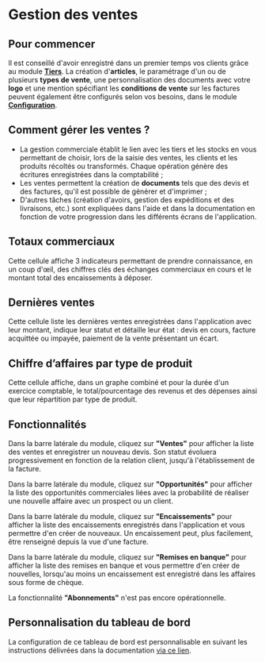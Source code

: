 # Gestion des ventes 

## Pour commencer 
Il est conseillé d'avoir enregistré dans un premier temps vos clients grâce au module [**Tiers**](/backend/dashboards/relationship). La création d'**articles**, le paramétrage d'un ou de plusieurs **types de vente**, une personnalisation des documents avec votre **logo** et une mention spécifiant les **conditions de vente** sur les factures peuvent également être configurés selon vos besoins, dans le module [**Configuration**](/backend/dashboards/settings).

## Comment gérer les ventes ?

* La gestion commerciale établit le lien avec les tiers et les stocks en vous permettant de choisir, lors de la saisie des ventes, les clients et les produits récoltés ou transformés. Chaque opération génère des écritures enregistrées dans la comptabilité&nbsp;;
* Les ventes permettent la création de **documents** tels que des devis et des factures, qu'il est possible de générer et d'imprimer&nbsp;;
* D'autres tâches (création d'avoirs, gestion des expéditions et des livraisons, etc.) sont expliquées dans l'aide et dans la documentation en fonction de votre progression dans les différents écrans de l'application.

## Totaux commerciaux   

Cette cellule affiche 3 indicateurs permettant de prendre connaissance, en un coup d'œil, des chiffres clés des échanges commerciaux en cours et le montant total des encaissements à déposer.

## Dernières ventes 

Cette cellule liste les dernières ventes enregistrées dans l'application avec leur montant, indique leur statut et détaille leur état&nbsp;: devis en cours, facture acquittée ou impayée, paiement de la vente présentant un écart.

## Chiffre d’affaires par type de produit 

Cette cellule affiche, dans un graphe combiné et pour la durée d'un exercice comptable, le total/pourcentage des revenus et des dépenses ainsi que leur répartition par type de produit.

## Fonctionnalités

Dans la barre latérale du module, cliquez sur **"Ventes"** pour afficher la liste des ventes et enregistrer un nouveau devis. Son statut évoluera progressivement en fonction de la relation client, jusqu'à l'établissement de la facture.

Dans la barre latérale du module, cliquez sur **"Opportunités"** pour afficher la liste des opportunités commerciales liées avec la probabilité de réaliser une nouvelle affaire avec un prospect ou un client.

Dans la barre latérale du module, cliquez sur **"Encaissements"** pour afficher la liste des encaissements enregistrés dans l'application et vous permettre d'en créer de nouveaux. Un encaissement peut, plus facilement, être renseigné depuis la vue d'une facture.

Dans la barre latérale du module, cliquez sur **"Remises en banque"** pour afficher la liste des remises en banque et vous permettre d'en créer de nouvelles, lorsqu'au moins un encaissement est enregistré dans les affaires sous forme de chèque.

La fonctionnalité **"Abonnements"** n'est pas encore opérationnelle.

## Personnalisation du tableau de bord 

La configuration de ce tableau de bord est personnalisable en suivant les instructions délivrées dans la documentation [via ce lien](https://doc.ekylibre.com/v2/fr/chapitre4/#perso).